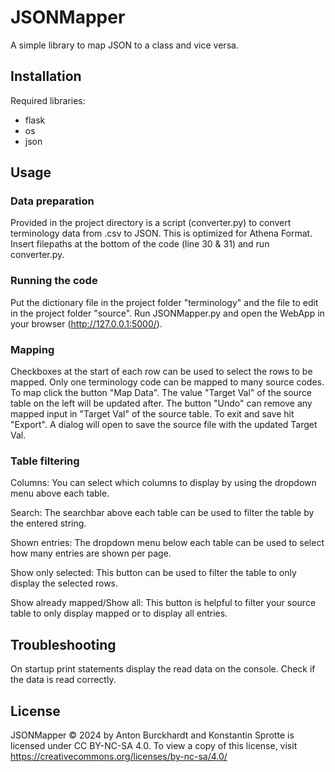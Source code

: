 # JSONMapper
A simple library to map JSON to a class and vice versa.

## Installation

Required libraries:
- flask
- os
- json

## Usage
### Data preparation
Provided in the project directory is a script (converter.py) to convert terminology data from .csv to JSON. This is optimized for Athena Format. Insert filepaths at the bottom of the code (line 30 & 31) and run converter.py.

### Running the code
Put the dictionary file in the project folder "terminology" and the file to edit in the project folder "source". Run JSONMapper.py and open the WebApp in your browser (http://127.0.0.1:5000/).

### Mapping
Checkboxes at the start of each row can be used to select the rows to be mapped. Only one terminology code can be mapped to many source codes. To map click the button "Map Data". The value "Target Val" of the source table on the left will be updated after. The button "Undo" can remove any mapped input in "Target Val" of the source table. To exit and save hit "Export". A dialog will open to save the source file with the updated Target Val.

### Table filtering
Columns: You can select which columns to display by using the dropdown menu above each table.

Search: The searchbar above each table can be used to filter the table by the entered string.

Shown entries: The dropdown menu below each table can be used to select how many entries are shown per page.

Show only selected: This button can be used to filter the table to only display the selected rows.

Show already mapped/Show all: This button is helpful to filter your source table to only display mapped or to display all entries.

## Troubleshooting

On startup print statements display the read data on the console. Check if the data is read correctly.

## License

JSONMapper © 2024 by Anton Burckhardt and Konstantin Sprotte is licensed under CC BY-NC-SA 4.0. To view a copy of this license, visit https://creativecommons.org/licenses/by-nc-sa/4.0/

